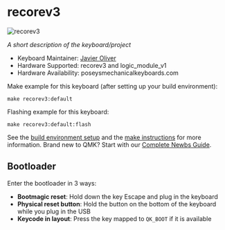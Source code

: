 # recorev3

![recorev3](https://i.imgur.com/28fVsP3.jpeg)

*A short description of the keyboard/project*

* Keyboard Maintainer: [Javier Oliver](https://github.com/joliverMI)
* Hardware Supported: recorev3 and logic_module_v1
* Hardware Availability: poseysmechanicalkeyboards.com

Make example for this keyboard (after setting up your build environment):

    make recorev3:default

Flashing example for this keyboard:

    make recorev3:default:flash

See the [build environment setup](https://docs.qmk.fm/#/getting_started_build_tools) and the [make instructions](https://docs.qmk.fm/#/getting_started_make_guide) for more information. Brand new to QMK? Start with our [Complete Newbs Guide](https://docs.qmk.fm/#/newbs).

## Bootloader

Enter the bootloader in 3 ways:

* **Bootmagic reset**: Hold down the key Escape and plug in the keyboard
* **Physical reset button**: Hold the button on the bottom of the keyboard while you plug in the USB
* **Keycode in layout**: Press the key mapped to `QK_BOOT` if it is available
